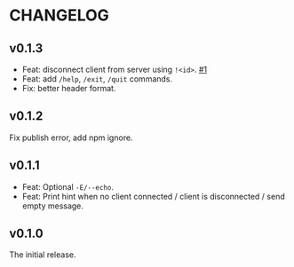 # CHANGELOG

## v0.1.3

- Feat: disconnect client from server using `!<id>`. [#1](https://github.com/DiscreteTom/ws-server/issues/1)
- Feat: add `/help`, `/exit`, `/quit` commands.
- Fix: better header format.

## v0.1.2

Fix publish error, add npm ignore.

## v0.1.1

- Feat: Optional `-E/--echo`.
- Feat: Print hint when no client connected / client is disconnected / send empty message.

## v0.1.0

The initial release.
